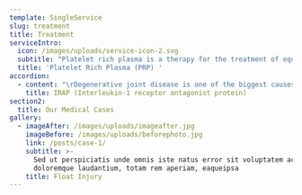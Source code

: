 ```yaml
---
template: SingleService
slug: treatment
title: Treatment
serviceIntro:
  icon: /images/uploads/service-icon-2.svg
  subtitle: "Platelet rich plasma is a therapy for the treatment of equine joint, tendon, ligament and bursae injuries. It is a welcome addition to the range of therapies available to treat these injuries because it offers an affordable, practical and scientifically based point of care treatment alternative to horse owners and trainers alike. Platelets are small cell fragments that circulate in the blood. A sample of blood is taken from the horse  and processed to increase the number of platelets and growth factors it contains. This is done by passing the blood through a filter.  The PRP sample can be ready to inject into the horse within 30 minutes after taking the blood sample. \r\n\nPlatelets release a large number of growth factors when they arrive at a site of tissue injury, including platelet-derived growth factor (PDGF), transforming growth factor beta (TGF-beta), insulin-like growth factors (IGF), vascular endothelial growth factor (VEGF) and connective tissue growth factor (CTGF) that are known to orchestrate the movements of other cells and stimulate the production of repair tissue (extracellular matrix). This aids in speeding the recovery process and improves the end result."
  title: 'Platelet Rich Plasma (PRP) '
accordion:
  - content: "\rDegenerative joint disease is one of the biggest causes of poor performance and a decreased competitive lifespan in the horse. This is true for all types of equine athletes, from racehorses through to dressage and show horses. Both young and old horses can be affected by degenerative joint disease resulting in a loss of athletic ability and possible early retirement.\r\n\nJoint disease/ osteoarthritis is characterized by inflammation within a joint that sparks an inflammatory cascade resulting in the production of a large amount of inflammatory enzymes. Often the process of joint disease is characterized by an inflammation of the synovium (lining of the joint capsule) followed by the progressive destruction of articular cartilage. The development of joint disease can often progress un-noticed because the onset of lameness can be insidious. Often, it is not until an obvious lameness develops that the presence of degenerative joint disease is noticed.\r\n\nThe degree of the lameness when it is first reported can vary from mild to severe. The grading scale we use to quantify lameness runs from as scale of 0 to 10 with zero being a sound horse and 10 being a horse non-weight bearing on the limb in question."
    title: IRAP (Interleukin-1 receptor antagonist protein)
section2:
  title: Our Medical Cases
gallery:
  - imageAfter: /images/uploads/imageafter.jpg
    imageBefore: /images/uploads/beforephoto.jpg
    link: /posts/case-1/
    subtitle: >-
      Sed ut perspiciatis unde omnis iste natus error sit voluptatem accusantium
      doloremque laudantium, totam rem aperiam, eaqueipsa
    title: Float Injury
---
```


